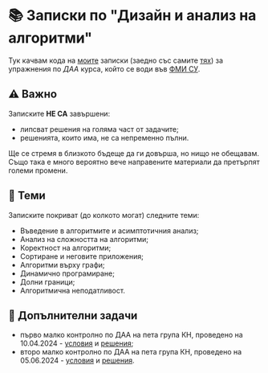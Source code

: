# :books: Записки по "Дизайн и анализ на алгоритми"

Тук качвам кода на [моите](https://github.com/toduko) записки (заедно със самите [тях](https://raw.githubusercontent.com/toduko/design-and-analysis-of-algorithms/master/notes.pdf)) за упражнения по _ДАА_ курса, който се води във [ФМИ СУ](https://fmi.uni-sofia.bg/).

## :warning: Важно

Записките **НЕ СА** завършени:

- липсват решения на голяма част от задачите;
- решенията, които има, не са непременно пълни.

Ще се стремя в близкото бъдеще да ги довърша, но нищо не обещавам.
Също така е много вероятно вече направените материали да претърпят големи промени.

## :dart: Теми

Записките покриват (до колкото могат) следните теми:

- Въведение в алгоритмите и асимптотичния анализ;
- Анализ на сложността на алгоритми;
- Коректност на алгоритми;
- Сортиране и неговите приложения;
- Алгоритми върху графи;
- Динамично програмиране;
- Долни граници;
- Алгоритмична неподатливост.

## :memo: Допълнителни задачи

- първо малко контролно по ДАА на пета група КН, проведено на 10.04.2024 - [условия](tests/10.04.2024/problems.pdf) и [решения](tests/10.04.2024/solutions.pdf);
- второ малко контролно по ДАА на пета група КН, проведено на 05.06.2024 - [условия](tests/05.06.2024/problems.pdf) и [решения](tests/05.06.2024/solutions.pdf).
